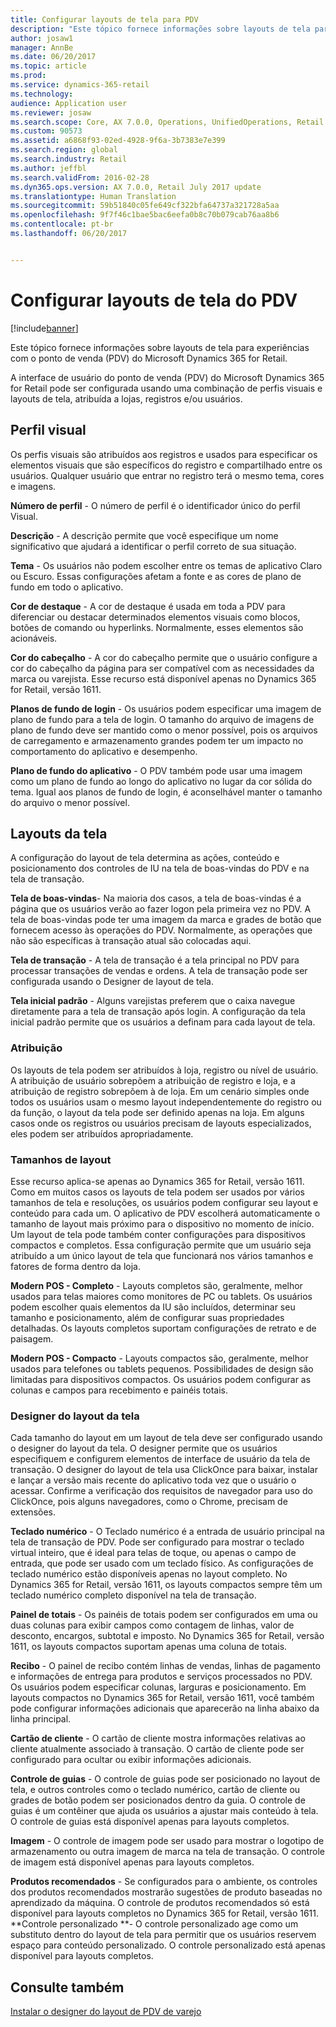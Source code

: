 ```yaml
---
title: Configurar layouts de tela para PDV
description: "Este tópico fornece informações sobre layouts de tela para experiências com o ponto de venda (PDV) do Microsoft Dynamics 365 for Retail."
author: josaw1
manager: AnnBe
ms.date: 06/20/2017
ms.topic: article
ms.prod: 
ms.service: dynamics-365-retail
ms.technology: 
audience: Application user
ms.reviewer: josaw
ms.search.scope: Core, AX 7.0.0, Operations, UnifiedOperations, Retail
ms.custom: 90573
ms.assetid: a6868f93-02ed-4928-9f6a-3b7383e7e399
ms.search.region: global
ms.search.industry: Retail
ms.author: jeffbl
ms.search.validFrom: 2016-02-28
ms.dyn365.ops.version: AX 7.0.0, Retail July 2017 update
ms.translationtype: Human Translation
ms.sourcegitcommit: 59b51840c05fe649cf322bfa64737a321728a5aa
ms.openlocfilehash: 9f7f46c1bae5bac6eefa0b8c70b079cab76aa8b6
ms.contentlocale: pt-br
ms.lasthandoff: 06/20/2017


---
```


# <a name="configure-screen-layouts-for-pos"></a>Configurar layouts de tela do PDV

[!include[banner](includes/banner.md)]


Este tópico fornece informações sobre layouts de tela para experiências com o ponto de venda (PDV) do Microsoft Dynamics 365 for Retail.

A interface de usuário do ponto de venda (PDV) do Microsoft Dynamics 365 for Retail pode ser configurada usando uma combinação de perfis visuais e layouts de tela, atribuída a lojas, registros e/ou usuários.

## <a name="visual-profile"></a>Perfil visual
Os perfis visuais são atribuídos aos registros e usados para especificar os elementos visuais que são específicos do registro e compartilhado entre os usuários. Qualquer usuário que entrar no registro terá o mesmo tema, cores e imagens. 

**Número de perfil** - O número de perfil é o identificador único do perfil Visual. 

**Descrição** - A descrição permite que você especifique um nome significativo que ajudará a identificar o perfil correto de sua situação.

**Tema** - Os usuários não podem escolher entre os temas de aplicativo Claro ou Escuro. Essas configurações afetam a fonte e as cores de plano de fundo em todo o aplicativo.

**Cor de destaque** - A cor de destaque é usada em toda a PDV para diferenciar ou destacar determinados elementos visuais como blocos, botões de comando ou hyperlinks. Normalmente, esses elementos são acionáveis.

**Cor do cabeçalho** - A cor do cabeçalho permite que o usuário configure a cor do cabeçalho da página para ser compatível com as necessidades da marca ou varejista. Esse recurso está disponível apenas no Dynamics 365 for Retail, versão 1611.

**Planos de fundo de login** - Os usuários podem especificar uma imagem de plano de fundo para a tela de login. O tamanho do arquivo de imagens de plano de fundo deve ser mantido como o menor possível, pois os arquivos de carregamento e armazenamento grandes podem ter um impacto no comportamento do aplicativo e desempenho.

**Plano de fundo do aplicativo** - O PDV também pode usar uma imagem como um plano de fundo ao longo do aplicativo no lugar da cor sólida do tema. Igual aos planos de fundo de login, é aconselhável manter o tamanho do arquivo o menor possível.

## <a name="screen-layouts"></a>Layouts da tela
A configuração do layout de tela determina as ações, conteúdo e posicionamento dos controles de IU na tela de boas-vindas do PDV e na tela de transação. 

**Tela de boas-vindas**- Na maioria dos casos, a tela de boas-vindas é a página que os usuários verão ao fazer logon pela primeira vez no PDV. A tela de boas-vindas pode ter uma imagem da marca e grades de botão que fornecem acesso às operações do PDV. Normalmente, as operações que não são específicas à transação atual são colocadas aqui. 

**Tela de transação** - A tela de transação é a tela principal no PDV para processar transações de vendas e ordens. A tela de transação pode ser configurada usando o Designer de layout de tela. 

**Tela inicial padrão** - Alguns varejistas preferem que o caixa navegue diretamente para a tela de transação após login. A configuração da tela inicial padrão permite que os usuários a definam para cada layout de tela.

### <a name="assignment"></a>Atribuição

Os layouts de tela podem ser atribuídos à loja, registro ou nível de usuário. A atribuição de usuário sobrepõem a atribuição de registro e loja, e a atribuição de registro sobrepõem à de loja. Em um cenário simples onde todos os usuários usam o mesmo layout independentemente do registro ou da função, o layout da tela pode ser definido apenas na loja. Em alguns casos onde os registros ou usuários precisam de layouts especializados, eles podem ser atribuídos apropriadamente.

### <a name="layout-sizes"></a>Tamanhos de layout

Esse recurso aplica-se apenas ao Dynamics 365 for Retail, versão 1611. Como em muitos casos os layouts de tela podem ser usados por vários tamanhos de tela e resoluções, os usuários podem configurar seu layout e conteúdo para cada um. O aplicativo de PDV escolherá automaticamente o tamanho de layout mais próximo para o dispositivo no momento de início. Um layout de tela pode também conter configurações para dispositivos compactos e completos. Essa configuração permite que um usuário seja atribuído a um único layout de tela que funcionará nos vários tamanhos e fatores de forma dentro da loja. 

**Modern POS - Completo** - Layouts completos são, geralmente, melhor usados para telas maiores como monitores de PC ou tablets. Os usuários podem escolher quais elementos da IU são incluídos, determinar seu tamanho e posicionamento, além de configurar suas propriedades detalhadas. Os layouts completos suportam configurações de retrato e de paisagem. 

**Modern POS - Compacto** - Layouts compactos são, geralmente, melhor usados para telefones ou tablets pequenos. Possibilidades de design são limitadas para dispositivos compactos. Os usuários podem configurar as colunas e campos para recebimento e painéis totais.

### <a name="screen-layout-designer"></a>Designer do layout da tela

Cada tamanho do layout em um layout de tela deve ser configurado usando o designer do layout da tela. O designer permite que os usuários especifiquem e configurem elementos de interface de usuário da tela de transação. O designer do layout de tela usa ClickOnce para baixar, instalar e lançar a versão mais recente do aplicativo toda vez que o usuário o acessar. Confirme a verificação dos requisitos de navegador para uso do ClickOnce, pois alguns navegadores, como o Chrome, precisam de extensões. 

**Teclado numérico** - O Teclado numérico é a entrada de usuário principal na tela de transação de PDV. Pode ser configurado para mostrar o teclado virtual inteiro, que é ideal para telas de toque, ou apenas o campo de entrada, que pode ser usado com um teclado físico. As configurações de teclado numérico estão disponíveis apenas no layout completo. No Dynamics 365 for Retail, versão 1611, os layouts compactos sempre têm um teclado numérico completo disponível na tela de transação.

**Painel de totais** - Os painéis de totais podem ser configurados em uma ou duas colunas para exibir campos como contagem de linhas, valor de desconto, encargos, subtotal e imposto. No Dynamics 365 for Retail, versão 1611, os layouts compactos suportam apenas uma coluna de totais. 

**Recibo** - O painel de recibo contém linhas de vendas, linhas de pagamento e informações de entrega para produtos e serviços processados no PDV. Os usuários podem especificar colunas, larguras e posicionamento. Em layouts compactos no Dynamics 365 for Retail, versão 1611, você também pode configurar informações adicionais que aparecerão na linha abaixo da linha principal. 

**Cartão de cliente** - O cartão de cliente mostra informações relativas ao cliente atualmente associado à transação. O cartão de cliente pode ser configurado para ocultar ou exibir informações adicionais. 

**Controle de guias** - O controle de guias pode ser posicionado no layout de tela, e outros controles como o teclado numérico, cartão de cliente ou grades de botão podem ser posicionados dentro da guia. O controle de guias é um contêiner que ajuda os usuários a ajustar mais conteúdo à tela. O controle de guias está disponível apenas para layouts completos. 

**Imagem** - O controle de imagem pode ser usado para mostrar o logotipo de armazenamento ou outra imagem de marca na tela de transação. O controle de imagem está disponível apenas para layouts completos. 

**Produtos recomendados** - Se configurados para o ambiente, os controles dos produtos recomendados mostrarão sugestões de produto baseadas no aprendizado da máquina. O controle de produtos recomendados só está disponível para layouts completos no Dynamics 365 for Retail, versão 1611. **Controle personalizado **- O controle personalizado age como um substituto dentro do layout de tela para permitir que os usuários reservem espaço para conteúdo personalizado. O controle personalizado está apenas disponível para layouts completos.

<a name="see-also"></a>Consulte também
--------

[Instalar o designer do layout de PDV de varejo](install-pos-layout-designer.md)




